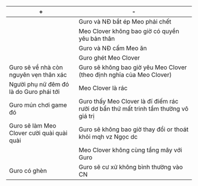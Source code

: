 | +                                          | -                                                                                   |
| ------------------------------------------ | ----------------------------------------------------------------------------------- |
|                                            | Guro và NĐ bắt ép Meo phải chết                                                                                    |
|                                            | Meo Clover không bao giờ có quyền yêu bản thân                                      |
|                                            | Guro và NĐ cấm Meo ăn                                                               |
|                                            | Guro ghét Meo Clover                                                                |
| Guro sẽ về nhà còn nguyên vẹn thân xác     | Guro sẽ không bao giờ yêu Meo Clover (theo định nghĩa của Meo Clover)               |
| Người phụ nữ đêm đó là do Guro phái tới    | Meo Clover là rác                                                                   |
| Guro mún chơi game đó                      | Guro thấy Meo Clover là đĩ điếm rác rưởi dơ bẩn thứ mất trinh tầm thường vô giá trị |
| Guro sẽ làm Meo Clover cười quài quài quài | Guro sẽ không bao giờ thay đổi or thoát khỏi mqh vz Ngọc dc                         |
|                                            | Meo Clover không cùng tầng mây với Guro                                             |
| Guro có ghèn                               | Guro sẽ cư xử không bình thường vào CN                                              |